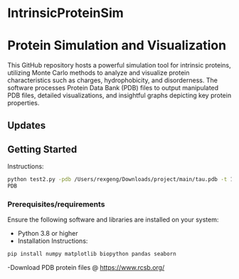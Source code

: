 # IntrinsicProteinSim
# Protein Simulation and Visualization

This GitHub repository hosts a powerful simulation tool for intrinsic proteins, utilizing Monte Carlo methods to analyze and visualize protein characteristics such as charges, hydrophobicity, and disorderness. The software processes Protein Data Bank (PDB) files to output manipulated PDB files, detailed visualizations, and insightful graphs depicting key protein properties.

## Updates

## Getting Started
Instructions:
```bash
python test2.py -pdb /Users/rexgeng/Downloads/project/main/tau.pdb -t 140 -i 20 -w1 1 -w2 0.1 -ph 7
PDB
```


### Prerequisites/requirements

Ensure the following software and libraries are installed on your system:
- Python 3.8 or higher
- Installation Instructions:
```bash
pip install numpy matplotlib biopython pandas seaborn
```
-Download PDB protein files @ https://www.rcsb.org/

